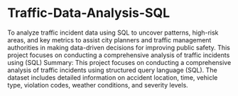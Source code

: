# Traffic-Data-Analysis-SQL
To analyze traffic incident data using SQL to uncover patterns, high-risk areas, and key metrics to assist city planners and traffic management authorities in making data-driven decisions for improving public safety. This project focuses on conducting a comprehensive analysis of traffic incidents using (SQL)
Summary:
This project focuses on conducting a comprehensive analysis of traffic incidents using structured query language (SQL). The dataset includes detailed information on accident location, time, vehicle type, violation codes, weather conditions, and severity levels.
